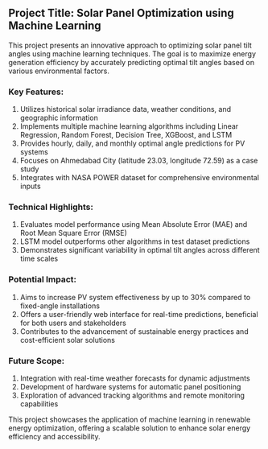 ## Project Title: Solar Panel Optimization using Machine Learning
This project presents an innovative approach to optimizing solar panel tilt angles using machine learning techniques. The goal is to maximize energy generation efficiency by accurately predicting optimal tilt angles based on various environmental factors.

### Key Features:

1. Utilizes historical solar irradiance data, weather conditions, and geographic information <br/>
2. Implements multiple machine learning algorithms including Linear Regression, Random Forest, Decision Tree, XGBoost, and LSTM <br/>
3. Provides hourly, daily, and monthly optimal angle predictions for PV systems <br/>
4. Focuses on Ahmedabad City (latitude 23.03, longitude 72.59) as a case study <br/>
5. Integrates with NASA POWER dataset for comprehensive environmental inputs 

### Technical Highlights:

1. Evaluates model performance using Mean Absolute Error (MAE) and Root Mean Square Error (RMSE) <br/>
2. LSTM model outperforms other algorithms in test dataset predictions <br/>
3. Demonstrates significant variability in optimal tilt angles across different time scales

### Potential Impact:

1. Aims to increase PV system effectiveness by up to 30% compared to fixed-angle installations <br/>
2. Offers a user-friendly web interface for real-time predictions, beneficial for both users and stakeholders <br/>
3. Contributes to the advancement of sustainable energy practices and cost-efficient solar solutions

### Future Scope:

1. Integration with real-time weather forecasts for dynamic adjustments <br/>
2. Development of hardware systems for automatic panel positioning <br/>
3. Exploration of advanced tracking algorithms and remote monitoring capabilities

This project showcases the application of machine learning in renewable energy optimization, offering a scalable solution to enhance solar energy efficiency and accessibility.
